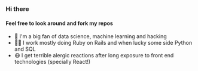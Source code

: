 ### Hi there
#### Feel free to look around and fork my repos

- 🎩 I'm a big fan of data science, machine learning and hacking
- 👨‍💻 I work mostly doing Ruby on Rails and when lucky some side Python and SQL
- 😷 I get terrible alergic reactions after long exposure to front end technologies (specially React!)
